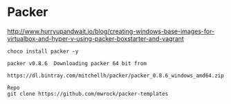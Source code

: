 # Packer 

http://www.hurryupandwait.io/blog/creating-windows-base-images-for-virtualbox-and-hyper-v-using-packer-boxstarter-and-vagrant

```
choco install packer -y

packer v0.8.6  Downloading packer 64 bit from 
   https://dl.bintray.com/mitchellh/packer/packer_0.8.6_windows_amd64.zip
   
Repo
git clone https://github.com/mwrock/packer-templates
```
